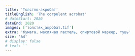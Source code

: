 ```yaml
---
title: 'Толстяк-акробат'
titleEnglish: 'The corpulent acrobat'
# dateStart: 2020
dateEnd: 2020
images: ['толстяк_акробат.tif']
extra: 'бумага, масляная пастель, спиртовой маркер, тушь'
size: 'A4'
# display: false
# text: ''
---
```

